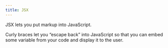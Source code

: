 ```yaml
---
title: JSX
---
```


JSX lets you put markup into JavaScript. 

Curly braces let you “escape back” into JavaScript so that you can embed some variable from your code and display it to the user.